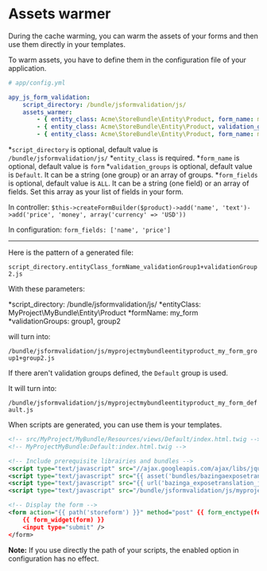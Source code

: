 Assets warmer
=============

During the cache warming, you can warm the assets of your forms and then use them directly in your templates.

To warm assets, you have to define them in the configuration file of your application.

```yml
# app/config.yml

apy_js_form_validation:
	script_directory: /bundle/jsformvalidation/js/
    assets_warmer:
        - { entity_class: Acme\StoreBundle\Entity\Product, form_name: my_form, validation_groups: group1, form_fields: ['my_field1', 'my_field2'] }
        - { entity_class: Acme\StoreBundle\Entity\Product, validation_groups: { group1, group2 } }
        - { entity_class: Acme\StoreBundle\Entity\Product, form_name: my_form }
```

*`script_directory` is optional, default value is `/bundle/jsformvalidation/js/`
*`entity_class` is required.
*`form_name` is optional, default value is `form`
*`validation_groups` is optional, default value is `Default`. It can be a string (one group) or an array of groups.
*`form_fields` is optional, default value is `ALL`. It can be a string (one field) or an array of fields. Set this array as your list of fields in your form.

In controller: `$this->createFormBuilder($product)->add('name', 'text')->add('price', 'money', array('currency' => 'USD'))`

In configuration: `form_fields: ['name', 'price']`

------

Here is the pattern of a generated file:

`script_directory.entityClass_formName_validationGroup1+validationGroup2.js`

With these parameters:

*script_directory: /bundle/jsformvalidation/js/
*entityClass: MyProject\MyBundle\Entity\Product
*formName: my_form
*validationGroups: group1, group2

will turn into:

`/bundle/jsformvalidation/js/myprojectmybundleentityproduct_my_form_group1+group2.js`

If there aren't validation groups defined, the `Default` group is used.

It will turn into:

`/bundle/jsformvalidation/js/myprojectmybundleentityproduct_my_form_default.js`

When scripts are generated, you can use them is your templates.

```xml
<!-- src/MyProject/MyBundle/Resources/views/Default/index.html.twig -->
<!-- MyProjectMyBundle:Default:index.html.twig -->

<!-- Include prerequisite librairies and bundles -->
<script type="text/javascript" src="//ajax.googleapis.com/ajax/libs/jquery/1.6.4/jquery.min.js"></script>
<script type="text/javascript" src="{{ asset('bundles/bazingaexposetranslation/js/translation.js') }}"></script>
<script type="text/javascript" src="{{ url('bazinga_exposetranslation_js', { 'domain_name': 'validators' }) }}"></script>
<script type="text/javascript" src="/bundle/jsformvalidation/js/myprojectmybundleentityproduct_my_form_default.js"></script>

<!-- Display the form -->
<form action="{{ path('storeform') }}" method="post" {{ form_enctype(form) }}>
    {{ form_widget(form) }}
    <input type="submit" />
</form>

```

**Note:** If you use directly the path of your scripts, the enabled option in configuration has no effect.
